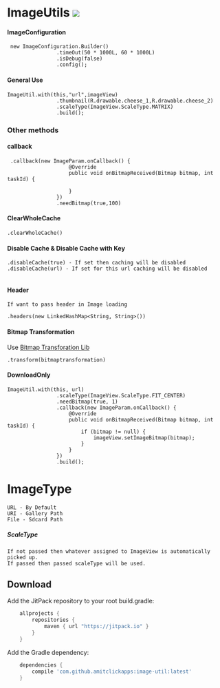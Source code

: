 # ImageUtils  [![](https://jitpack.io/v/amitclickapps/image-util.svg)](https://jitpack.io/#amitclickapps/image-util)
#### ImageConfiguration
```
 new ImageConfiguration.Builder()
                .timeOut(50 * 1000L, 60 * 1000L)
                .isDebug(false)
                .config();
```
#### General Use
```
ImageUtil.with(this,"url",imageView)
                .thumbnail(R.drawable.cheese_1,R.drawable.cheese_2)
                .scaleType(ImageView.ScaleType.MATRIX)
                .build();
```
### Other methods

#### callback
```
 .callback(new ImageParam.onCallback() {
                    @Override
                    public void onBitmapReceived(Bitmap bitmap, int taskId) {
                        
                    }
                })
                .needBitmap(true,100)              
```
#### ClearWholeCache
```
.clearWholeCache()                
```
#### Disable Cache & Disable Cache with Key

```
.disableCache(true) - If set then caching will be disabled
.disableCache(url) - If set for this url caching will be disabled
                
```
#### Header 
```
If want to pass header in Image loading

.headers(new LinkedHashMap<String, String>())
```
#### Bitmap Transformation
Use [Bitmap Transforation Lib](https://github.com/wasabeef/glide-transformations) 
```
.transform(bitmaptransformation)
```
#### DownloadOnly
```
ImageUtil.with(this, url)
                .scaleType(ImageView.ScaleType.FIT_CENTER)
                .needBitmap(true, 1)
                .callback(new ImageParam.onCallback() {
                    @Override
                    public void onBitmapReceived(Bitmap bitmap, int taskId) {
                        if (bitmap != null) {
                            imageView.setImageBitmap(bitmap);
                        }
                    }
                })
                .build();
```

# ImageType
```
URL - By Default
URI - Gallery Path
File - Sdcard Path
```
##### ScaleType
```
If not passed then whatever assigned to ImageView is automatically picked up.
If passed then passed scaleType will be used.

```

Download
--------
Add the JitPack repository to your root build.gradle:

[](https://jitpack.io/v/amitclickapps/retrofit-util.svg?style=flat-square)


```groovy
	allprojects {
		repositories {
			maven { url "https://jitpack.io" }
		}
	}
```
Add the Gradle dependency:
```groovy
	dependencies {
		compile 'com.github.amitclickapps:image-util:latest'
	}
```